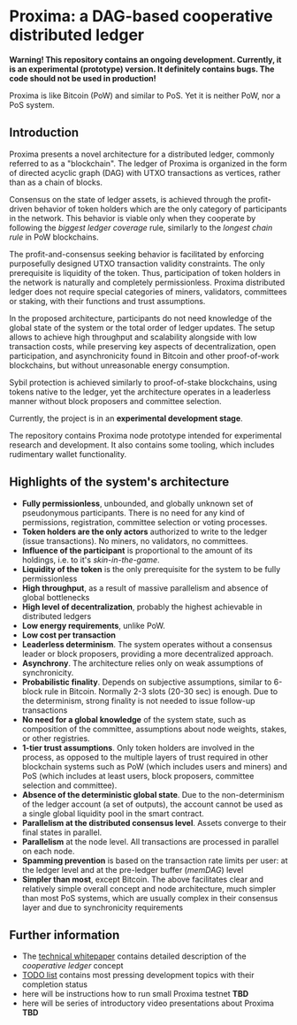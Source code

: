 # Proxima: a DAG-based cooperative distributed ledger

**Warning! This repository contains an ongoing development. Currently, it is an experimental (prototype) version. It definitely contains bugs.
The code should not be used in production!**

Proxima is like Bitcoin (PoW) and similar to PoS. Yet it is neither PoW, nor a PoS system. 

## Introduction
Proxima presents a novel architecture for a distributed ledger, commonly referred to as a "blockchain". 
The ledger of Proxima is organized in the form of directed acyclic graph (DAG) with UTXO transactions as vertices, 
rather than as a chain of blocks. 

Consensus on the state of ledger assets, is achieved through the profit-driven behavior of token holders which are the only
category of participants in the network. This behavior is viable only when they cooperate by following the _biggest ledger coverage_ rule, 
similarly to the _longest chain rule_ in PoW blockchains. 

The profit-and-consensus seeking behavior is facilitated by enforcing purposefully designed UTXO transaction validity constraints.
The only prerequisite is liquidity of the token. Thus, participation of token holders in the network is naturally and completely permissionless. 
Proxima distributed ledger does not require special categories of miners, validators, committees or staking, with their functions and trust assumptions.

In the proposed architecture, participants do not need knowledge of the global state of the system or the total order of ledger updates. 
The setup allows to achieve high throughput and scalability alongside with low transaction costs, 
while preserving key aspects of decentralization, open participation, and asynchronicity found in Bitcoin and other proof-of-work blockchains, 
but without unreasonable energy consumption. 

Sybil protection is achieved similarly to proof-of-stake blockchains, using tokens native to the ledger, 
yet the architecture operates in a leaderless manner without block proposers and committee selection.

Currently, the project is in an **experimental development stage**. 

The repository contains Proxima node prototype intended for experimental research and development. 
It also contains some tooling, which includes rudimentary wallet functionality.

## Highlights of the system's architecture

* **Fully permissionless**, unbounded, and globally unknown set of pseudonymous participants. There is no need for any kind of permissions, registration, committee selection or voting processes.
* **Token holders are the only actors** authorized to write to the ledger (issue transactions). No miners, no validators, no committees.
* **Influence of the participant** is proportional to the amount of its holdings, i.e. to it's _skin-in-the-game_. 
* **Liquidity of the token** is the only prerequisite for the system to be fully permissionless
* **High throughput**, as a result of massive parallelism and absence of global bottlenecks
* **High level of decentralization**, probably the highest achievable in distributed ledgers 
* **Low energy requirements**, unlike PoW. 
* **Low cost per transaction**
* **Leaderless determinism**. The system operates without a consensus leader or block proposers, providing a more decentralized approach.
* **Asynchrony**. The architecture relies only on weak assumptions of synchronicity.
* **Probabilistic finality**. Depends on subjective assumptions, similar to 6-block rule in Bitcoin. Normally 2-3 slots (20-30 sec) is enough. 
Due to the determinism, strong finality is not needed to issue follow-up transactions
* **No need for a global knowledge** of the system state, such as composition of the committee, assumptions about node weights, stakes, or other registries.
* **1-tier trust assumptions**. Only token holders are involved in the process, as opposed to the multiple layers of trust required in other blockchain systems such as PoW (which includes users and miners) 
and PoS (which includes at least users, block proposers, committee selection and committee).
* **Absence of the deterministic global state**. Due to the non-determinism of the ledger account (a set of outputs), 
the account cannot be used as a single global liquidity pool in the smart contract.
* **Parallelism at the distributed consensus level**. Assets converge to their final states in parallel.
* **Parallelism** at the node level. All transactions are processed in parallel on each node.
* **Spamming prevention** is based on the transaction rate limits per user: at the ledger level and at the pre-ledger buffer (_memDAG_) level
* **Simpler than most**, except Bitcoin. The above facilitates clear and relatively simple overall concept and node architecture, 
much simpler than most PoS systems, which are usually complex in their consensus layer and due to synchronicity requirements 

## Further information
* The [technical whitepaper](docs/Proxima_WP.pdf) contains detailed description of the *cooperative ledger* concept
* [TODO list](TODO.md) contains most pressing development topics with their completion status
* here will be instructions how to run small Proxima testnet **TBD**
* here will be series of introductory video presentations about Proxima **TBD**

